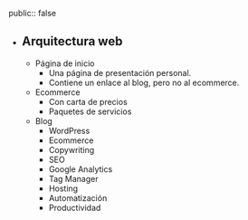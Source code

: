 public:: false

- ## Arquitectura web
	- Página de inicio
		- Una página de presentación personal.
		- Contiene un enlace al blog, pero no al ecommerce.
	- Ecommerce
		- Con carta de precios
		- Paquetes de servicios
	- Blog
		- WordPress
		- Ecommerce
		- Copywriting
		- SEO
		- Google Analytics
		- Tag Manager
		- Hosting
		- Automatización
		- Productividad